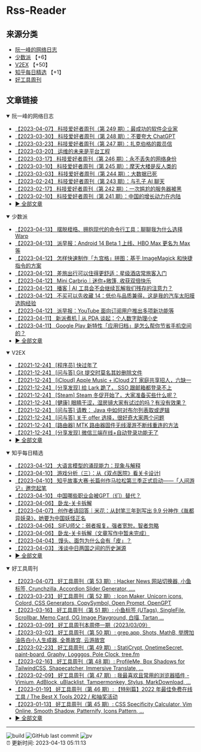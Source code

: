 # Rss-Reader

## 来源分类

* [阮一峰的网络日志](#阮一峰的网络日志)
* [少数派](#少数派) 【+6】
* [V2EX](#V2EX) 【+50】
* [知乎每日精选](#知乎每日精选) 【+1】
* [好工具周刊](#好工具周刊)

## 文章链接

<details open>
    <summary id="阮一峰的网络日志">
     阮一峰的网络日志
    </summary>


* [【2023-04-07】 科技爱好者周刊（第 249 期）：最成功的软件企业家](http://www.ruanyifeng.com/blog/2023/04/weekly-issue-249.html)
* [【2023-03-30】 科技爱好者周刊（第 248 期）：不要夸大 ChatGPT](http://www.ruanyifeng.com/blog/2023/03/weekly-issue-248.html)
* [【2023-03-23】 科技爱好者周刊（第 247 期）：扎克伯格的裁员信](http://www.ruanyifeng.com/blog/2023/03/weekly-issue-247.html)
* [【2023-03-20】 运维的未来是平台工程](http://www.ruanyifeng.com/blog/2023/03/platform-engineering.html)
* [【2023-03-17】 科技爱好者周刊（第 246 期）：永不丢失的网络身份](http://www.ruanyifeng.com/blog/2023/03/weekly-issue-246.html)
* [【2023-03-10】 科技爱好者周刊（第 245 期）：摩天大楼是反人类的](http://www.ruanyifeng.com/blog/2023/03/weekly-issue-245.html)
* [【2023-03-03】 科技爱好者周刊（第 244 期）：大数据已死](http://www.ruanyifeng.com/blog/2023/03/weekly-issue-244.html)
* [【2023-02-24】 科技爱好者周刊（第 243 期）：与孔子 AI 聊天](http://www.ruanyifeng.com/blog/2023/02/weekly-issue-243.html)
* [【2023-02-17】 科技爱好者周刊（第 242 期）：一次尴尬的服务器被黑](http://www.ruanyifeng.com/blog/2023/02/weekly-issue-242.html)
* [【2023-02-10】 科技爱好者周刊（第 241 期）：中国的增长动力在内陆](http://www.ruanyifeng.com/blog/2023/02/weekly-issue-241.html)
* [:arrow_forward: 全部文章](data/阮一峰的网络日志.md)
</details>

<details open>
    <summary id="少数派">
     少数派
    </summary>


* [【2023-04-13】 摆脱桎梏、拥抱现代的命令行工具：聊聊我为什么选择 Warp](https://sspai.com/post/79262)
* [【2023-04-13】 派早报：Android 14 Beta 1 上线、HBO Max 更名为 Max 等](https://sspai.com/post/79281)
* [【2023-04-12】 怎样快速制作「九宫格」拼图：基于 ImageMagick 和快捷指令的方案](https://sspai.com/prime/story/tile-cropping-magick-shortcuts)
* [【2023-04-12】 差旅出行可以住得更舒适：星级酒店常旅客入门](https://sspai.com/post/72199)
* [【2023-04-12】 Mini Carbrio｜迷你+敞篷, 收获双倍快乐](https://sspai.com/post/79178)
* [【2023-04-12】 播客 | AI 工具会不会继续瓦解我们残存的注意力？](https://sspai.com/post/79267)
* [【2023-04-12】 不买可以先收藏 14：低价与品质兼得，这是我的汽车太阳膜选购经验](https://sspai.com/post/79140)
* [【2023-04-12】 派早报：YouTube 面向订阅用户推出多项新功能等](https://sspai.com/post/79265)
* [【2023-04-11】 新派煮机 | 从 PDA 谈起：个人数字助理小史](https://sspai.com/prime/story/vintage-tech-stories-pda-history)
* [【2023-04-11】 Google Play 新特性「应用归档」是怎么帮你节省手机空间的？](https://sspai.com/post/60228)
* [:arrow_forward: 全部文章](data/少数派.md)
</details>

<details open>
    <summary id="V2EX">
     V2EX
    </summary>


* [【2021-12-24】 [程序员] 快过年了](https://www.v2ex.com/t/824201)
* [【2021-12-24】 [问与答] Git 提交时莫名其妙删除文件](https://www.v2ex.com/t/824200)
* [【2021-12-24】 [iCloud] Apple Music + iCloud 2T 家庭共享招人，六缺一](https://www.v2ex.com/t/824199)
* [【2021-12-24】 [分享发现] 给 Lark 跪了， SSO 跟邮箱都登录不上](https://www.v2ex.com/t/824198)
* [【2021-12-24】 [Steam] Steam 冬促开始了，大家准备买些什么呢？](https://www.v2ex.com/t/824197)
* [【2021-12-24】 [健康] 眼睛干涩，湿房镜大家有试过的吗？有没有效果？](https://www.v2ex.com/t/824196)
* [【2021-12-24】 [问与答] 请教： Java 中如何对布尔列表取或逻辑](https://www.v2ex.com/t/824194)
* [【2021-12-24】 [问与答] 关于 offer 选择，很好奇大家两个问题](https://www.v2ex.com/t/824192)
* [【2021-12-24】 [路由器] MTK 路由器固件无线漫游不断线重连的方法](https://www.v2ex.com/t/824191)
* [【2021-12-24】 [分享发现] 微信三端在线+自动登录功能无了](https://www.v2ex.com/t/824190)
* [:arrow_forward: 全部文章](data/V2EX.md)
</details>

<details open>
    <summary id="知乎每日精选">
     知乎每日精选
    </summary>


* [【2023-04-12】 大语言模型的涌现能力：现象与解释](http://zhuanlan.zhihu.com/p/621438653?utm_campaign=rss&utm_medium=rss&utm_source=rss&utm_content=title)
* [【2023-04-10】 游戏分析（三）：从《双点医院》看关卡设计I](http://zhuanlan.zhihu.com/p/620837753?utm_campaign=rss&utm_medium=rss&utm_source=rss&utm_content=title)
* [【2023-04-10】 知乎故事大赛·长篇创作马拉松第三季正式启动——「人间游记」邀您起笔](http://zhuanlan.zhihu.com/p/620704426?utm_campaign=rss&utm_medium=rss&utm_source=rss&utm_content=title)
* [【2023-04-10】 中国哪些职业会被GPT（们）替代？](http://zhuanlan.zhihu.com/p/620334140?utm_campaign=rss&utm_medium=rss&utm_source=rss&utm_content=title)
* [【2023-04-06】 卧龙-关卡拆解](http://zhuanlan.zhihu.com/p/619705261?utm_campaign=rss&utm_medium=rss&utm_source=rss&utm_content=title)
* [【2023-04-07】 创作者请回答｜米花：从封笔三年到写出 9.9 分神作《胤都异妖录》，她要为中国妖怪正名](http://zhuanlan.zhihu.com/p/620167841?utm_campaign=rss&utm_medium=rss&utm_source=rss&utm_content=title)
* [【2023-04-06】 SIFU师父：弱者报复，强者宽恕，智者忽略](http://zhuanlan.zhihu.com/p/619618591?utm_campaign=rss&utm_medium=rss&utm_source=rss&utm_content=title)
* [【2023-04-06】 卧龙-关卡拆解（文章写作中暂未完成）](http://zhuanlan.zhihu.com/p/619705261?utm_campaign=rss&utm_medium=rss&utm_source=rss&utm_content=title)
* [【2023-04-04】 馒头、面包为什么会有「皮」？](http://www.zhihu.com/question/20285657/answer/2963446768?utm_campaign=rss&utm_medium=rss&utm_source=rss&utm_content=title)
* [【2023-04-03】 浅谈中日两国之间的历史渊源](http://zhuanlan.zhihu.com/p/330251297?utm_campaign=rss&utm_medium=rss&utm_source=rss&utm_content=title)
* [:arrow_forward: 全部文章](data/知乎每日精选.md)
</details>

<details open>
    <summary id="好工具周刊">
     好工具周刊
    </summary>


* [【2023-04-07】 好工具周刊（第 53 期）: Hacker News 网站切换器, 小鱼标签, Crunchzilla, Accordion Slider Generator, ....](https://bestxtools.zhubai.love/posts/2255931383602020352)
* [【2023-03-23】 好工具周刊（第 52 期）: Icon Maker, Unicorn icons, Colord, CSS Generators, CopySymbol, Open Prompt, OpenGPT](https://bestxtools.zhubai.love/posts/2250649351762280448)
* [【2023-03-16】 好工具周刊（第 51 期）: 小鱼标签 (UTags), SingleFile, Scrollbar, Memo Card, OG Image Playground, 白描, Tartan ...](https://bestxtools.zhubai.love/posts/2248101999973670912)
* [【2023-03-09】 好工具周刊本周停一期（2023/03/09）](https://bestxtools.zhubai.love/posts/2245516916011892736)
* [【2023-03-02】 好工具周刊（第 50 期）: grep.app, Shots, MathB, 举牌加油告白小人生成器, 全景故宫, 云游故宫](https://bestxtools.zhubai.love/posts/2243018555094687744)
* [【2023-02-23】 好工具周刊（第 49 期）: StatiCrypt, OnetimeSecret, paint-board, Graphy, Logggos, Pole Clock, tree.fm](https://bestxtools.zhubai.love/posts/2240480765706440704)
* [【2023-02-16】 好工具周刊（第 48 期）: ProfileMe, Box Shadows for TailwindCSS, Shapecatcher, Immersive Translate, ...](https://bestxtools.zhubai.love/posts/2237946902123864064)
* [【2023-02-09】 好工具周刊（第 47 期）: 我最喜欢且常用的浏览器插件 - Vimium, AdBlock, uBlacklist, Tampermonkey, Stylus, MarkDownload, ...](https://bestxtools.zhubai.love/posts/2235408322050158592)
* [【2023-01-19】 好工具周刊（第 46 期）: 【特别篇】2022 年最佳免费在线工具 / The Best X Tools 2022 / 和抽奖活动](https://bestxtools.zhubai.love/posts/2227788146916585472)
* [【2023-01-13】 好工具周刊（第 45 期）: CSS Specificity Calculator, Vim Online, Smooth Shadow, Patternify, Icons Pattern, ...](https://bestxtools.zhubai.love/posts/2225492315366248448)
* [:arrow_forward: 全部文章](data/好工具周刊.md)
</details>


---

![build](https://github.com/LikaiLee/rss-reader/workflows/rss%20reader/badge.svg)
![GitHub last commit](https://img.shields.io/github/last-commit/likailee/rss-reader)
![pv](https://pageview.vercel.app/?github_user=likailee) <br>
:alarm_clock: 更新时间: 2023-04-13 05:11:13